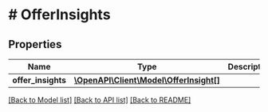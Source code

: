 # # OfferInsights

## Properties

Name | Type | Description | Notes
------------ | ------------- | ------------- | -------------
**offer_insights** | [**\OpenAPI\Client\Model\OfferInsight[]**](OfferInsight.md) |  |

[[Back to Model list]](../../README.md#models) [[Back to API list]](../../README.md#endpoints) [[Back to README]](../../README.md)
